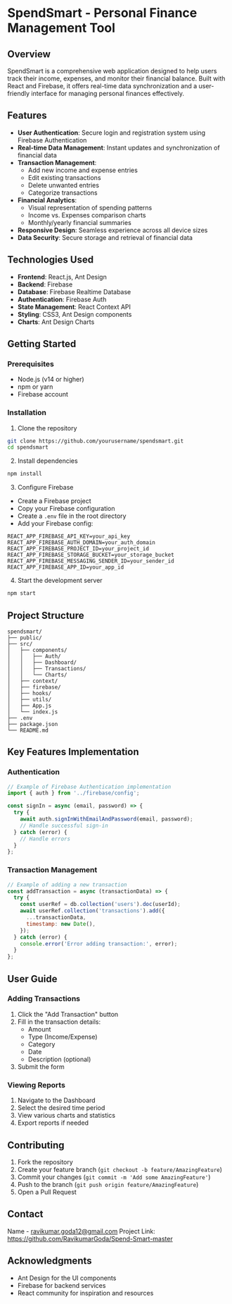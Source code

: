 # SpendSmart - Personal Finance Management Tool



## Overview
SpendSmart is a comprehensive web application designed to help users track their income, expenses, and monitor their financial balance. Built with React and Firebase, it offers real-time data synchronization and a user-friendly interface for managing personal finances effectively.

## Features
- **User Authentication**: Secure login and registration system using Firebase Authentication
- **Real-time Data Management**: Instant updates and synchronization of financial data
- **Transaction Management**:
  - Add new income and expense entries
  - Edit existing transactions
  - Delete unwanted entries
  - Categorize transactions
- **Financial Analytics**:
  - Visual representation of spending patterns
  - Income vs. Expenses comparison charts
  - Monthly/yearly financial summaries
- **Responsive Design**: Seamless experience across all device sizes
- **Data Security**: Secure storage and retrieval of financial data

## Technologies Used
- **Frontend**: React.js, Ant Design
- **Backend**: Firebase
- **Database**: Firebase Realtime Database
- **Authentication**: Firebase Auth
- **State Management**: React Context API
- **Styling**: CSS3, Ant Design components
- **Charts**: Ant Design Charts

## Getting Started

### Prerequisites
- Node.js (v14 or higher)
- npm or yarn
- Firebase account

### Installation

1. Clone the repository
```bash
git clone https://github.com/yourusername/spendsmart.git
cd spendsmart
```

2. Install dependencies
```bash
npm install
```

3. Configure Firebase
- Create a Firebase project
- Copy your Firebase configuration
- Create a `.env` file in the root directory
- Add your Firebase config:
```env
REACT_APP_FIREBASE_API_KEY=your_api_key
REACT_APP_FIREBASE_AUTH_DOMAIN=your_auth_domain
REACT_APP_FIREBASE_PROJECT_ID=your_project_id
REACT_APP_FIREBASE_STORAGE_BUCKET=your_storage_bucket
REACT_APP_FIREBASE_MESSAGING_SENDER_ID=your_sender_id
REACT_APP_FIREBASE_APP_ID=your_app_id
```

4. Start the development server
```bash
npm start
```

## Project Structure
```
spendsmart/
├── public/
├── src/
│   ├── components/
│   │   ├── Auth/
│   │   ├── Dashboard/
│   │   ├── Transactions/
│   │   └── Charts/
│   ├── context/
│   ├── firebase/
│   ├── hooks/
│   ├── utils/
│   ├── App.js
│   └── index.js
├── .env
├── package.json
└── README.md
```

## Key Features Implementation

### Authentication
```jsx
// Example of Firebase Authentication implementation
import { auth } from '../firebase/config';

const signIn = async (email, password) => {
  try {
    await auth.signInWithEmailAndPassword(email, password);
    // Handle successful sign-in
  } catch (error) {
    // Handle errors
  }
};
```

### Transaction Management
```jsx
// Example of adding a new transaction
const addTransaction = async (transactionData) => {
  try {
    const userRef = db.collection('users').doc(userId);
    await userRef.collection('transactions').add({
      ...transactionData,
      timestamp: new Date(),
    });
  } catch (error) {
    console.error('Error adding transaction:', error);
  }
};
```

## User Guide

### Adding Transactions
1. Click the "Add Transaction" button
2. Fill in the transaction details:
   - Amount
   - Type (Income/Expense)
   - Category
   - Date
   - Description (optional)
3. Submit the form

### Viewing Reports
1. Navigate to the Dashboard
2. Select the desired time period
3. View various charts and statistics
4. Export reports if needed

## Contributing
1. Fork the repository
2. Create your feature branch (`git checkout -b feature/AmazingFeature`)
3. Commit your changes (`git commit -m 'Add some AmazingFeature'`)
4. Push to the branch (`git push origin feature/AmazingFeature`)
5. Open a Pull Request



## Contact
Name - ravikumar.goda12@gmail.com
Project Link: https://github.com/RavikumarGoda/Spend-Smart-master

## Acknowledgments
- Ant Design for the UI components
- Firebase for backend services
- React community for inspiration and resources
